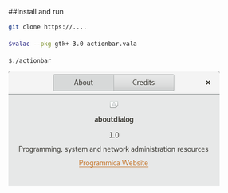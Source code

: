 ##Install and run

```bash
git clone https://....

$valac --pkg gtk+-3.0 actionbar.vala

$./actionbar  
```

![img/img.png](img/img.png)
